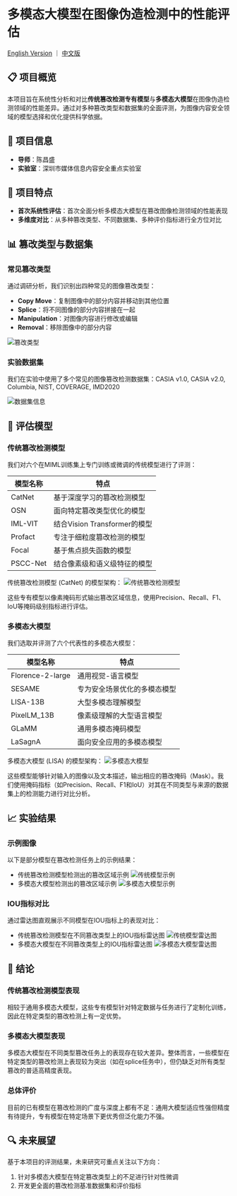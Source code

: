 # 多模态大模型在图像伪造检测中的性能评估

[English Version](README_EN.md) ｜ [中文版](README_CN.md)

## 📋 项目概览

本项目旨在系统性分析和对比**传统篡改检测专有模型**与**多模态大模型**在图像伪造检测领域的性能差异。通过对多种篡改类型和数据集的全面评测，为图像内容安全领域的模型选择和优化提供科学依据。

## 🔬 项目信息
- **导师**：陈昌盛
- **实验室**：深圳市媒体信息内容安全重点实验室

## 🚀 项目特点
- **首次系统性评估**：首次全面分析多模态大模型在篡改图像检测领域的性能表现
- **多维度对比**：从多种篡改类型、不同数据集、多种评价指标进行全方位对比

## 📊 篡改类型与数据集

### 常见篡改类型
通过调研分析，我们识别出四种常见的图像篡改类型：
- **Copy Move**：复制图像中的部分内容并移动到其他位置
- **Splice**：将不同图像的部分内容拼接在一起
- **Manipulation**：对图像内容进行修改或编辑
- **Removal**：移除图像中的部分内容

![篡改类型](images/tamperingTypesEN.png)

### 实验数据集
我们在实验中使用了多个常见的图像篡改检测数据集：CASIA v1.0, CASIA v2.0, Columbia, NIST, COVERAGE, IMD2020

![数据集信息](images/datasetsEN.png)

## 🤖 评估模型

### 传统篡改检测模型
我们对六个在MIML训练集上专门训练或微调的传统模型进行了评测：

<div align="center">

| 模型名称 | 特点 |
|---------|------|
| CatNet | 基于深度学习的篡改检测模型 |
| OSN | 面向特定篡改类型优化的模型 |
| IML-VIT | 结合Vision Transformer的模型 |
| Profact | 专注于细粒度篡改检测的模型 |
| Focal | 基于焦点损失函数的模型 |
| PSCC-Net | 结合像素级和语义级特征的模型 |

</div>

传统篡改检测模型 (CatNet) 的模型架构：
![传统篡改检测模型](images/specialized.png)

这些专有模型以像素掩码形式输出篡改区域信息，使用Precision、Recall、F1、IoU等掩码级别指标进行评估。

### 多模态大模型
我们选取并评测了六个代表性的多模态大模型：

<div align="center">

| 模型名称 | 特点 |
|---------|------|
| Florence-2-large | 通用视觉-语言模型 |
| SESAME | 专为安全场景优化的多模态模型 |
| LISA-13B | 大型多模态理解模型 |
| PixelLM_13B | 像素级理解的大型语言模型 |
| GLaMM | 通用多模态掩码模型 |
| LaSagnA | 面向安全应用的多模态模型 |

</div>

多模态大模型 (LISA) 的模型架构：
![多模态大模型](images/MLLM.png)

这些模型能够针对输入的图像以及文本描述，输出相应的篡改掩码（Mask）。我们使用掩码指标（如Precision、Recall、F1和IoU）对其在不同类型与来源的数据集上的检测能力进行对比分析。

## 📈 实验结果

### 示例图像
以下是部分模型在篡改检测任务上的示例结果：

- 传统篡改检测模型检测出的篡改区域示例
![传统模型示例](images/eg_specialized.png)
- 多模态大模型检测出的篡改区域示例
![多模态大模型示例](images/eg_MLLM.png)

### IOU指标对比
通过雷达图直观展示不同模型在IOU指标上的表现对比：

- 传统篡改检测模型在不同篡改类型上的IOU指标雷达图
![传统模型雷达图](images/radar_specialized.png)
- 多模态大模型在不同篡改类型上的IOU指标雷达图
![多模态大模型雷达图](images/radar_MLLM.png) 

## 📝 结论

### 传统篡改检测模型表现
相较于通用多模态大模型，这些专有模型针对特定数据与任务进行了定制化训练，因此在特定类型的篡改检测上有一定优势。

### 多模态大模型表现
多模态大模型在不同类型篡改任务上的表现存在较大差异。整体而言，一些模型在特定类型的篡改检测上表现较为突出（如在splice任务中），但仍缺乏对所有类型篡改的普适高精度表现。

### 总体评价
目前的已有模型在篡改检测的广度与深度上都有不足：通用大模型适应性强但精度有待提升，专有模型在特定场景下更优秀但泛化能力不强。

## 🔍 未来展望
基于本项目的评测结果，未来研究可重点关注以下方向：
1. 针对多模态大模型在特定篡改类型上的不足进行针对性微调
2. 开发更全面的篡改检测基准数据集和评价指标
